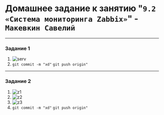# Домашнее задание к занятию "`9.2 «Система мониторинга Zabbix»`" - `Макевкин Савелий`

---

### Задание 1


1. ![serv](https://github.com/smakevkin/9-2-hw/blob/main/zabba_serv.png)
2. `git commit -m "xd"`
   `git push origin"`

---

### Задание 2


1. ![z1](https://github.com/smakevkin/9-2-hw/blob/main/1.png)
2. ![z2](https://github.com/smakevkin/9-2-hw/blob/main/2.png)
3. ![z3](https://github.com/smakevkin/9-2-hw/blob/main/3.png)
2. `git commit -m "xd"`
   `git push origin"`
